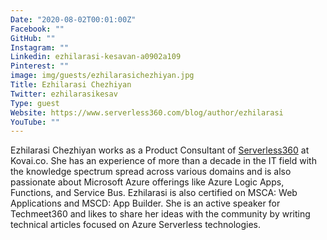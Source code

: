 ```yaml
---
Date: "2020-08-02T00:01:00Z"
Facebook: ""
GitHub: ""
Instagram: ""
Linkedin: ezhilarasi-kesavan-a0902a109
Pinterest: ""
image: img/guests/ezhilarasichezhiyan.jpg
Title: Ezhilarasi Chezhiyan
Twitter: ezhilarasikesav
Type: guest
Website: https://www.serverless360.com/blog/author/ezhilarasi
YouTube: ""
---
```

Ezhilarasi Chezhiyan works as a Product Consultant of [Serverless360](https://www.serverless360.com/) at Kovai.co. She has an experience of more than a decade in the IT field with the knowledge spectrum spread across various domains and is also passionate about Microsoft Azure offerings like Azure Logic Apps, Functions, and Service Bus. Ezhilarasi is also certified on MSCA: Web Applications and MSCD: App Builder. She is an active speaker for Techmeet360 and likes to share her ideas with the community by writing technical articles focused on Azure Serverless technologies.
